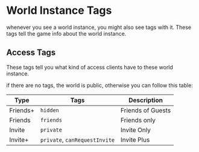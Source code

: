 # World Instance Tags

whenever you see a world instance, you might also see tags with it. These tags tell the game info about the world instance.

## Access Tags

These tags tell you what kind of access clients have to these world instance.

if there are no tags, the world is public, otherwise you can follow this table:

Type | Tags | Description
-----|------|-------------
Friends+ | `hidden` | Friends of Guests
Friends | `friends` | Friends only
Invite | `private` | Invite Only
Invite+ | `private`, `canRequestInvite` | Invite Plus